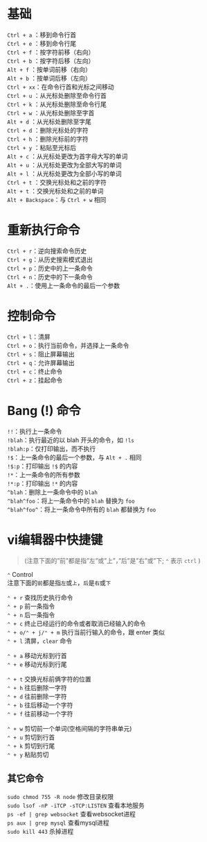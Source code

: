
# 基础

`Ctrl + a` ：移到命令行首  
`Ctrl + e` ：移到命令行尾  
`Ctrl + f` ：按字符前移（右向）  
`Ctrl + b` ：按字符后移（左向）  
`Alt + f` ：按单词前移（右向）  
`Alt + b` ：按单词后移（左向）  
`Ctrl + xx`：在命令行首和光标之间移动  
`Ctrl + u` ：从光标处删除至命令行首  
`Ctrl + k` ：从光标处删除至命令行尾  
`Ctrl + w` ：从光标处删除至字首  
`Alt + d` ：从光标处删除至字尾  
`Ctrl + d` ：删除光标处的字符  
`Ctrl + h` ：删除光标前的字符  
`Ctrl + y` ：粘贴至光标后  
`Alt + c` ：从光标处更改为首字母大写的单词  
`Alt + u` ：从光标处更改为全部大写的单词  
`Alt + l` ：从光标处更改为全部小写的单词  
`Ctrl + t` ：交换光标处和之前的字符  
`Alt + t` ：交换光标处和之前的单词  
`Alt + Backspace`：与 `Ctrl + w` 相同  

# 重新执行命令
`Ctrl + r`：逆向搜索命令历史  
`Ctrl + g`：从历史搜索模式退出  
`Ctrl + p`：历史中的上一条命令  
`Ctrl + n`：历史中的下一条命令  
`Alt + .`：使用上一条命令的最后一个参数  

# 控制命令
`Ctrl + l`：清屏  
`Ctrl + o`：执行当前命令，并选择上一条命令  
`Ctrl + s`：阻止屏幕输出  
`Ctrl + q`：允许屏幕输出  
`Ctrl + c`：终止命令  
`Ctrl + z`：挂起命令  

# Bang (!) 命令
`!!`：执行上一条命令  
`!blah`：执行最近的以 blah 开头的命令，如 `!ls`  
`!blah:p`：仅打印输出，而不执行  
`!$`：上一条命令的最后一个参数，与 `Alt + .` 相同  
`!$:p`：打印输出 `!$` 的内容  
`!*`：上一条命令的所有参数  
`!*:p`：打印输出 `!*` 的内容  
`^blah`：删除上一条命令中的 `blah`  
`^blah^foo`：将上一条命令中的 `blah` 替换为 `foo`  
`^blah^foo^`：将上一条命令中所有的 `blah` 都替换为 `foo`  


# vi编辑器中快捷键

> (注意下面的”前”都是指”左”或”上”，”后”是”右”或”下; `⌃` 表示 `ctrl` )


`⌃` Control  
注意下面的`前`都是指`左`或`上`，`后`是`右`或`下`  

`⌃ + r` 查找历史执行命令  
`⌃ + p` 前一条指令   
`⌃ + n` 后一条指令  
`⌃ + c` 终止已经运行的命令或者取消已经输入的命令  
`⌃ + o/⌃ + j/⌃ + m` 执行当前行输入的命令，跟 enter 类似  
`⌃ + l` 清屏，`clear` 命令  

`⌃ + a` 移动光标到行首  
`⌃ + e` 移动光标到行尾  

`⌃ + t` 交换光标前俩字符的位置  
`⌃ + h` 往后删除一字符  
`⌃ + d` 往前删除一字符  
`⌃ + b` 往后移动一个字符  
`⌃ + f` 往前移动一个字符  

`⌃ + w` 剪切前一个单词(空格间隔的字符串单元)  
`⌃ + u` 剪切到行首  
`⌃ + k` 剪切到行尾  
`⌃ + y` 粘贴剪切  

## 其它命令

`sudo chmod 755 -R node` 修改目录权限  
`sudo lsof -nP -iTCP -sTCP:LISTEN` 查看本地服务  
`ps -ef | grep websocket` 查看websocket进程  
`ps aux | grep mysql` 查看mysql进程  
`sudo kill 443` 杀掉进程  